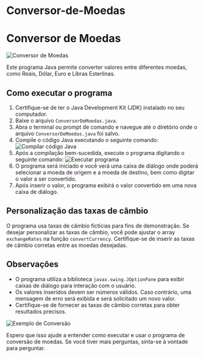 # Conversor-de-Moedas
# Conversor de Moedas

![Conversor de Moedas](imagem.png)

Este programa Java permite converter valores entre diferentes moedas, como Reais, Dólar, Euro e Libras Esterlinas.

## Como executar o programa

1. Certifique-se de ter o Java Development Kit (JDK) instalado no seu computador.
2. Baixe o arquivo `ConversorDeMoedas.java`.
3. Abra o terminal ou prompt de comando e navegue até o diretório onde o arquivo `ConversorDeMoedas.java` foi salvo.
4. Compile o código Java executando o seguinte comando:
![Compilar código Java](compilar.png)
5. Após a compilação bem-sucedida, execute o programa digitando o seguinte comando:
![Executar programa](executar.png)
6. O programa será iniciado e você verá uma caixa de diálogo onde poderá selecionar a moeda de origem e a moeda de destino, bem como digitar o valor a ser convertido.
7. Após inserir o valor, o programa exibirá o valor convertido em uma nova caixa de diálogo.

## Personalização das taxas de câmbio

O programa usa taxas de câmbio fictícias para fins de demonstração. Se desejar personalizar as taxas de câmbio, você pode ajustar o array `exchangeRates` na função `convertCurrency`. Certifique-se de inserir as taxas de câmbio corretas entre as moedas desejadas.

## Observações

- O programa utiliza a biblioteca `javax.swing.JOptionPane` para exibir caixas de diálogo para interação com o usuário.
- Os valores inseridos devem ser números válidos. Caso contrário, uma mensagem de erro será exibida e será solicitado um novo valor.
- Certifique-se de fornecer as taxas de câmbio corretas para obter resultados precisos.

![Exemplo de Conversão](exemplo.png)

Espero que isso ajude a entender como executar e usar o programa de conversão de moedas. Se você tiver mais perguntas, sinta-se à vontade para perguntar.
